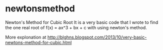newtonsmethod
=============

Newton's Method for Cubic Root
It is a very basic code that I wrote to find the one real root of f(x) = ax^3 + bx + c with using newton's method.

More explonation at http://blghns.blogspot.com/2013/10/very-basic-newtons-method-for-cubic.html
